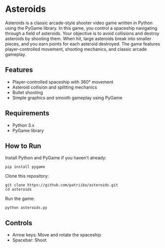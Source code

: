 # Asteroids

Asteroids is a classic arcade-style shooter video game written in Python using the PyGame library. In this game, you control a spaceship navigating through a field of asteroids. Your objective is to avoid collisions and destroy asteroids by shooting them. When hit, large asteroids break into smaller pieces, and you earn points for each asteroid destroyed. The game features player-controlled movement, shooting mechanics, and classic arcade gameplay.

## Features

* Player-controlled spaceship with 360° movement
* Asteroid collision and splitting mechanics
* Bullet shooting
* Simple graphics and smooth gameplay using PyGame

## Requirements

* Python 3.x
* PyGame library

## How to Run

Install Python and PyGame if you haven't already:

```
pip install pygame
```


Clone this repository:

```
git clone https://github.com/patriiko/asteroids.git
cd asteroids
```


Run the game:

```
python asteroids.py
```


## Controls
* Arrow keys: Move and rotate the spaceship
* Spacebar: Shoot
